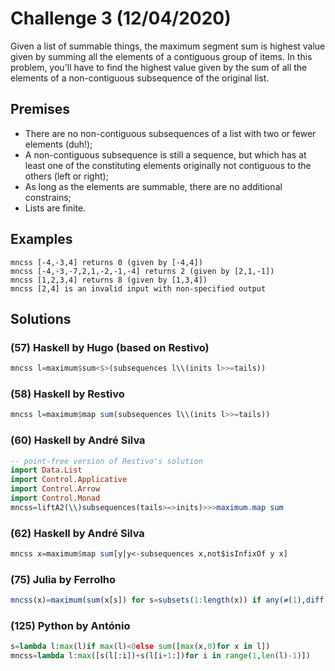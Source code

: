# Challenge 3 (12/04/2020)

Given a list of summable things, the maximum segment sum is highest value given by summing all the elements of a contiguous group of items. In this problem, you'll have to find the highest value given by the sum of all the elements of a non-contiguous subsequence of the original list.

## Premises

- There are no non-contiguous subsequences of a list with two or fewer elements (duh!);
- A non-contiguous subsequence is still a sequence, but which has at least one of the constituting elements originally not contiguous to the others (left or right);
- As long as the elements are summable, there are no additional constrains;
- Lists are finite.

## Examples

```
mncss [-4,-3,4] returns 0 (given by [-4,4])
mncss [-4,-3,-7,2,1,-2,-1,-4] returns 2 (given by [2,1,-1])
mncss [1,2,3,4] returns 8 (given by [1,3,4])
mncss [2,4] is an invalid input with non-specified output
```

## Solutions

### (57) Haskell by Hugo (based on Restivo)

```haskell
mncss l=maximum$sum<$>(subsequences l\\(inits l>>=tails))
```

### (58) Haskell by Restivo
```haskell
mncss l=maximum$map sum(subsequences l\\(inits l>>=tails))
```

### (60) Haskell by André Silva
```haskell
-- point-free version of Restivo's solution
import Data.List
import Control.Applicative
import Control.Arrow
import Control.Monad
mncss=liftA2(\\)subsequences(tails>=>inits)>>>maximum.map sum
```

### (62) Haskell by André Silva
```haskell
mncss x=maximum$map sum[y|y<-subsequences x,not$isInfixOf y x]
```

### (75) Julia by Ferrolho
```julia
mncss(x)=maximum(sum(x[s]) for s=subsets(1:length(x)) if any(≠(1),diff(s)))
```

### (125) Python by António
```python
s=lambda l:max(l)if max(l)<0else sum([max(x,0)for x in l])
mncss=lambda l:max([s(l[:i])+s(l[i+1:])for i in range(1,len(l)-1)])
```
